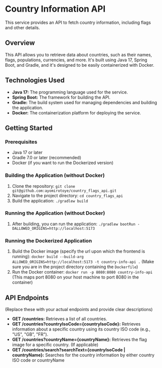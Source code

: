 # Country Information API

This service provides an API to fetch country information, including flags and other details.

## Overview

This API allows you to retrieve data about countries, such as their names, flags, populations, currencies, and more. It's built using Java 17, Spring Boot, and Gradle, and it's designed to be easily containerized with Docker.

## Technologies Used

* **Java 17:** The programming language used for the service.
* **Spring Boot:** The framework for building the API.
* **Gradle:** The build system used for managing dependencies and building the application.
* **Docker:** The containerization platform for deploying the service.

## Getting Started

### Prerequisites

* Java 17 or later
* Gradle 7.0 or later (recommended)
* Docker (if you want to run the Dockerized version)

### Building the Application (without Docker)

1. Clone the repository: `git clone git@github.com:ayomirotoye/country_flags_api.git`
2. Navigate to the project directory: `cd country_flags_api`
3. Build the application: `./gradlew build`

### Running the Application (without Docker)

1. After building, you can run the application: `./gradlew bootRun -DALLOWED_ORIGINS=http://localhost:5173`

### Running the Dockerized Application

1. Build the Docker image (specify the url upon which the frontend is running): `docker build --build-arg ALLOWED_ORIGINS=http://localhost:5173 -t country-info-api .` (Make sure you are in the project directory containing the `Dockerfile`)
2. Run the Docker container: `docker run -p 8080:8080 country-info-api` (This maps port 8080 on your host machine to port 8080 in the container)

## API Endpoints

(Replace these with your actual endpoints and provide clear descriptions)

* **GET /countries:** Retrieves a list of all countries.
* **GET /countries?countryIsoCode={countryIsoCode}:** Retrieves information about a specific country using its country ISO code (e.g., "US", "GB", "FR").
* **GET /countries?countryName={countryName}:** Retrieves the flag image for a specific country.  (If applicable)
* **GET /countries/search?searchText={countryIsoCode | countryName}:** Searches for the country information by either country ISO code or countryName
